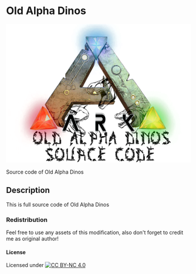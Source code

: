 # Old Alpha Dinos

![Logo](https://github.com/L4-Wyrm/AlphaDinos/blob/master/Logo/AlphaDinos_SRC.png "Logo")

Source code of Old Alpha Dinos

## Description
This is full source code of Old Alpha Dinos

### Redistribution
Feel free to use any assets of this modification, also don't forget to credit me as original author!

#### License
Licensed under [![CC BY-NC 4.0](https://licensebuttons.net/l/by-nc/4.0/80x15.png)](https://creativecommons.org/licenses/by-nc/4.0/)